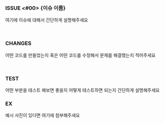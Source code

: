 ### ISSUE <#00> {이슈 이름}
여기에 이슈에 대해서 간단하게 설명해주세요


<br>

### CHANGES
어떤 코드를 만들었는지 혹은 어떤 코드를 수정해서 문제를 해결했는지 적어주세요


<br>

### TEST
어떤 부분을 테스트 해보면 좋을지 어떻게 테스트하면 되는지 간단하게 설명해주세요

### EX
예시 사진이 있다면 여기에 첨부해주세요
